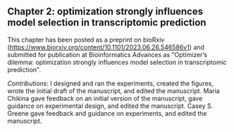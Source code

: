 ## Chapter 2: optimization strongly influences model selection in transcriptomic prediction

This chapter has been posted as a preprint on bioRxiv (https://www.biorxiv.org/content/10.1101/2023.06.26.546586v1) and submitted for publication at Bioinformatics Advances as "Optimizer’s dilemma: optimization strongly influences model selection in transcriptomic prediction".

_Contributions_: I designed and ran the experiments, created the figures, wrote the initial draft of the manuscript, and edited the manuscript. Maria Chikina gave feedback on an initial version of the manuscript, gave guidance on experimental design, and edited the manuscript. Casey S. Greene gave feedback and guidance on experiments, and edited the manuscript.


